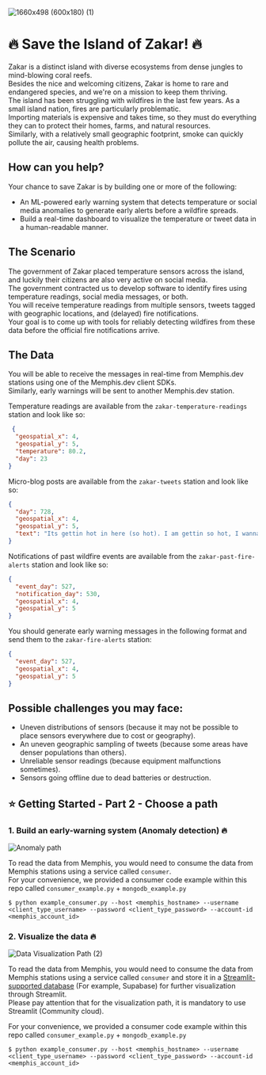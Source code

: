 ![1660x498 (600x180) (1)](https://github.com/memphisdev/save-zakar-hackathon/assets/107035359/4b035dc3-75ce-44a4-902c-a5200bf7a79c)


# 🔥 Save the Island of Zakar! 🔥 #
Zakar is a distinct island with diverse ecosystems from dense jungles to mind-blowing coral reefs.<br>
Besides the nice and welcoming citizens, Zakar is home to rare and endangered species, and we're on a mission to keep them thriving.<br>
The island has been struggling with wildfires in the last few years.  As a small island nation, fires are particularly problematic.<br>
Importing materials is expensive and takes time, so they must do everything they can to protect their homes, farms, and natural resources.<br>
Similarly, with a relatively small geographic footprint, smoke can quickly pollute the air, causing health problems.

## How can you help? ##
Your chance to save Zakar is by building one or more of the following:

* An ML-powered early warning system that detects temperature or social media anomalies to generate early alerts before a wildfire spreads.
* Build a real-time dashboard to visualize the temperature or tweet data in a human-readable manner.

## The Scenario ##

The government of Zakar placed temperature sensors across the island, and luckily their citizens are also very active on social media.  
The government contracted us to develop software to identify fires using temperature readings, social media messages, or both.  
You will receive temperature readings from multiple sensors, tweets tagged with geographic locations, and (delayed) fire notifications.<br>
Your goal is to come up with tools for reliably detecting wildfires from these data before the official fire notifications arrive.

## The Data 
You will be able to receive the messages in real-time from Memphis.dev stations using one of the Memphis.dev client SDKs.<br> 
Similarly, early warnings will be sent to another Memphis.dev station.

Temperature readings are available from the `zakar-temperature-readings` station and look like so:

```json
 {
  "geospatial_x": 4,
  "geospatial_y": 5,
  "temperature": 80.2,
  "day": 23
}
```

Micro-blog posts are available from the `zakar-tweets` station and look like so:

```json
{
  "day": 728,
  "geospatial_x": 4,
  "geospatial_y": 5,
  "text": "Its gettin hot in here (so hot). I am gettin so hot, I wanna take my clothes off"
}
```

Notifications of past wildfire events are available from the `zakar-past-fire-alerts` station and look like so:
```json
{
  "event_day": 527,
  "notification_day": 530,
  "geospatial_x": 4,
  "geospatial_y": 5
}
```

You should generate early warning messages in the following format and send them to the `zakar-fire-alerts` station:

```json
{
  "event_day": 527,
  "geospatial_x": 4,
  "geospatial_y": 5
}
```

## Possible challenges you may face:
* Uneven distributions of sensors (because it may not be possible to place sensors everywhere due to cost or geography).<br>
* An uneven geographic sampling of tweets (because some areas have denser populations than others).<br>
* Unreliable sensor readings (because equipment malfunctions sometimes).<br>
* Sensors going offline due to dead batteries or destruction.

## ⭐ Getting Started - Part 2 - Choose a path
### 1. Build an early-warning system (Anomaly detection) 🔥
![Anomaly path](https://github.com/memphisdev/save-zakar-hackathon/assets/107035359/2a6afd69-ee64-42d7-82e3-41cecf8fd091)


To read the data from Memphis, you would need to consume the data from Memphis stations using a service called `consumer`.<br>
For your convenience, we provided a consumer code example within this repo called `consumer_example.py` + `mongodb_example.py`
```
$ python example_consumer.py --host <memphis_hostname> --username <client_type_username> --password <client_type_password> --account-id <memphis_account_id>
```

### 2. Visualize the data 🔥
![Data Visualization Path (2)](https://github.com/memphisdev/save-zakar-hackathon/assets/107035359/7c7efcd0-f393-4830-a167-f9e064f316cd)


To read the data from Memphis, you would need to consume the data from Memphis stations using a service called `consumer` and store it in a [Streamlit-supported database](https://docs.streamlit.io/knowledge-base/tutorials/databases) (For example, Supabase) for further visualization through Streamlit.<br>
Please pay attention that for the visualization path, it is mandatory to use Streamlit (Community cloud).

For your convenience, we provided a consumer code example within this repo called `consumer_example.py` + `mongodb_example.py`
```
$ python example_consumer.py --host <memphis_hostname> --username <client_type_username> --password <client_type_password> --account-id <memphis_account_id>
```




